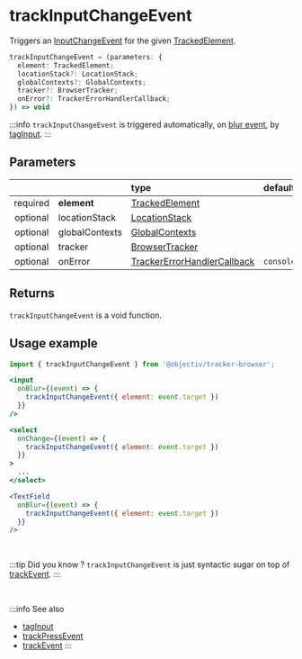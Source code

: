 # trackInputChangeEvent

Triggers an [InputChangeEvent](/taxonomy/reference/events/InputChangeEvent.md) for the given [TrackedElement](/tracking/browser/api-reference/definitions/TrackedElement.md).

```typescript
trackInputChangeEvent = (parameters: {
  element: TrackedElement;
  locationStack?: LocationStack;
  globalContexts?: GlobalContexts;
  tracker?: BrowserTracker;
  onError?: TrackerErrorHandlerCallback;
}) => void
```

:::info
`trackInputChangeEvent` is triggered automatically, on [blur event](https://developer.mozilla.org/en-US/docs/Web/API/Element/blur_event), by [tagInput](/tracking/browser/api-reference/locationTaggers/tagInput.md).
:::

## Parameters
|          |             | type                                                                                                                                                     | default value
| :-:      | :--         | :--                                                                                                                                                      | :--           
| required | **element**    | [TrackedElement](/tracking/browser/api-reference/definitions/TrackedElement.md)                           |
| optional | locationStack  | [LocationStack](/tracking/browser/api-reference/core/LocationStack.md)                                    |
| optional | globalContexts | [GlobalContexts](/tracking/browser/api-reference/core/GlobalContexts.md)                                  |
| optional | tracker        | [BrowserTracker](/tracking/browser/api-reference/general/BrowserTracker.md)                               |
| optional | onError        | [TrackerErrorHandlerCallback](/tracking/browser/api-reference/definitions/TrackerErrorHandlerCallback.md) | `console.error`

## Returns
`trackInputChangeEvent` is a void function.

## Usage example

```jsx
import { trackInputChangeEvent } from '@objectiv/tracker-browser';
```

```jsx
<input
  onBlur={(event) => {
    trackInputChangeEvent({ element: event.target })
  }}
/>
```

```jsx
<select
  onChange={(event) => {
    trackInputChangeEvent({ element: event.target })
  }}
>
  ...
</select>
```

```jsx
<TextField
  onBlur={(event) => {
    trackInputChangeEvent({ element: event.target })
  }}
/>
```

<br />

:::tip Did you know ?
`trackInputChangeEvent` is just syntactic sugar on top of [trackEvent](/tracking/browser/api-reference/eventTrackers/trackEvent.md).
:::

<br />

:::info See also
- [tagInput](/tracking/browser/api-reference/locationTaggers/tagInput.md)
- [trackPressEvent](/tracking/browser/api-reference/eventTrackers/trackPressEvent.md)
- [trackEvent](/tracking/browser/api-reference/eventTrackers/trackEvent.md)
:::

